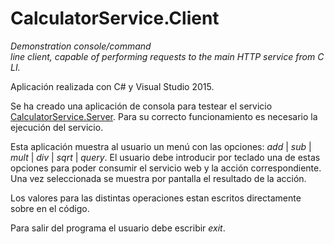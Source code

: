 # CalculatorService.Client
_Demonstration console/command line client, capable of performing requests to the main HTTP service from CLI._

Aplicación realizada con C# y Visual Studio 2015.

Se ha creado una aplicación de consola para testear el servicio [CalculatorService.Server](https://github.com/jllozano/CalculatorService.Server). Para su correcto funcionamiento es necesario la ejecución del servicio.

Esta aplicación muestra al usuario un menú con las opciones: _add_ | _sub_ | _mult_ | _div_ | _sqrt_ | _query_. 
El usuario debe introducir por teclado una de estas opciones para poder consumir el servicio web y la acción correspondiente.
Una vez seleccionada se muestra por pantalla el resultado de la acción.

Los valores para las distintas operaciones estan escritos directamente sobre en el código.

Para salir del programa el usuario debe escribir _exit_.





